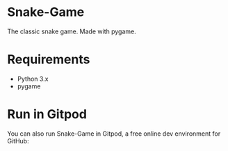 # Snake-Game
The classic snake game. Made with pygame.

# Requirements
- Python 3.x
- pygame

# Run in Gitpod

You can also run Snake-Game in Gitpod, a free online dev environment for GitHub:


